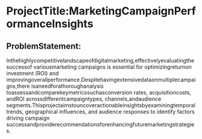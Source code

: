 # **ProjectTitle:MarketingCampaignPerformanceInsights**

## ProblemStatement:
 Inthehighlycompetitivelandscapeofdigitalmarketing,effectivelyevaluatingthesuccessof
 variousmarketing campaigns is essential for optimizingreturnon investment (ROI) and
 improvingoverallperformance.Despitehavingextensivedataonmultiplecampaigns,there
 isaneedforathoroughanalysis toassessandcomparekeymetricssuchasconversion
 rates, acquisitioncosts, andROI acrossdifferentcampaigntypes, channels,andaudience
 segments.Thisprojectaimstouncoveractionableinsightsbyexaminingtemporal trends,
 geographical influences, and audience responses to identify factors driving campaign
 successandproviderecommendationsforenhancingfuturemarketingstrategies.
